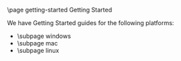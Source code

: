 \page getting-started Getting Started

We have Getting Started guides for the following platforms:
- \subpage windows
- \subpage mac
- \subpage linux